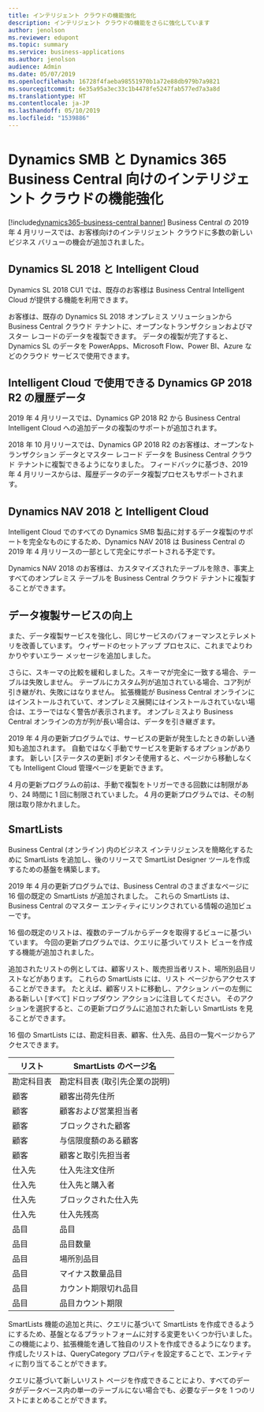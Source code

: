 ```yaml
---
title: インテリジェント クラウドの機能強化
description: インテリジェント クラウドの機能をさらに強化しています
author: jenolson
ms.reviewer: edupont
ms.topic: summary
ms.service: business-applications
ms.author: jenolson
audience: Admin
ms.date: 05/07/2019
ms.openlocfilehash: 16728f4faeba98551970b1a72e88db979b7a9821
ms.sourcegitcommit: 6e35a95a3ec33c1b4478fe5247fab577ed7a3a8d
ms.translationtype: HT
ms.contentlocale: ja-JP
ms.lasthandoff: 05/10/2019
ms.locfileid: "1539886"
---
```

# <a name="enhancements-to-the-intelligent-cloud-for-dynamics-smb-and-dynamics-365-business-central"></a>Dynamics SMB と Dynamics 365 Business Central 向けのインテリジェント クラウドの機能強化
[!include[dynamics365-business-central banner](../includes/dynamics365-business-central.md)]
Business Central の 2019 年 4 月リリースでは、お客様向けのインテリジェント クラウドに多数の新しいビジネス バリューの機会が追加されました。 

## <a name="dynamics-sl-2018-and-the-intelligent-cloud"></a>Dynamics SL 2018 と Intelligent Cloud
Dynamics SL 2018 CU1 では、既存のお客様は Business Central Intelligent Cloud が提供する機能を利用できます。  

お客様は、既存の Dynamics SL 2018 オンプレミス ソリューションから Business Central クラウド テナントに、オープンなトランザクションおよびマスター レコードのデータを複製できます。 データの複製が完了すると、Dynamics SL のデータを PowerApps、Microsoft Flow、Power BI、Azure などのクラウド サービスで使用できます。  

## <a name="dynamics-gp-2018-r2-historical-data-available-in-the-intelligent-cloud"></a>Intelligent Cloud で使用できる Dynamics GP 2018 R2 の履歴データ
2019 年 4 月リリースでは、Dynamics GP 2018 R2 から Business Central Intelligent Cloud への追加データの複製のサポートが追加されます。  

2018 年 10 月リリースでは、Dynamics GP 2018 R2 のお客様は、オープンなトランザクション データとマスター レコード データを Business Central クラウド テナントに複製できるようになりました。 フィードバックに基づき、2019 年 4 月リリースからは、履歴データのデータ複製プロセスもサポートされます。  

## <a name="dynamics-nav-2018-and-the-intelligent-cloud"></a>Dynamics NAV 2018 と Intelligent Cloud
Intelligent Cloud でのすべての Dynamics SMB 製品に対するデータ複製のサポートを完全なものにするため、Dynamics NAV 2018 は Business Central の 2019 年 4 月リリースの一部として完全にサポートされる予定です。 

Dynamics NAV 2018 のお客様は、カスタマイズされたテーブルを除き、事実上すべてのオンプレミス テーブルを Business Central クラウド テナントに複製することができます。

## <a name="improved-data-replication-services"></a>データ複製サービスの向上
また、データ複製サービスを強化し、同じサービスのパフォーマンスとテレメトリを改善しています。 ウィザードのセットアップ プロセスに、これまでよりわかりやすいエラー メッセージを追加しました。

さらに、スキーマの比較を緩和しました。スキーマが完全に一致する場合、テーブルは失敗しません。 テーブルにカスタム列が追加されている場合、コア列が引き継がれ、失敗にはなりません。 拡張機能が Business Central オンラインにはインストールされていて、オンプレミス展開にはインストールされていない場合は、エラーではなく警告が表示されます。 オンプレミスより Business Central オンラインの方が列が長い場合は、データを引き継ぎます。

2019 年 4 月の更新プログラムでは、サービスの更新が発生したときの新しい通知も追加されます。 自動ではなく手動でサービスを更新するオプションがあります。 新しい [ステータスの更新] ボタンそ使用すると、ページから移動しなくても Intelligent Cloud 管理ページを更新できます。

4 月の更新プログラムの前は、手動で複製をトリガーできる回数には制限があり、24 時間に 1 回に制限されていました。 4 月の更新プログラムでは、その制限は取り除かれました。

## <a name="smartlists"></a>SmartLists
Business Central (オンライン) 内のビジネス インテリジェンスを簡略化するために SmartLists を追加し、後のリリースで SmartList Designer ツールを作成するための基盤を構築します。

2019 年 4 月の更新プログラムでは、Business Central のさまざまなページに 16 個の既定の SmartLists が追加されました。 これらの SmartLists は、Business Central のマスター エンティティにリンクされている情報の追加ビューです。

16 個の既定のリストは、複数のテーブルからデータを取得するビューに基づいています。 今回の更新プログラムでは、クエリに基づいてリスト ビューを作成する機能が追加されました。  

追加されたリストの例としては、顧客リスト、販売担当者リスト、場所別品目リストなどがあります。 これらの SmartLists には、リスト ページからアクセスすることができます。 たとえば、顧客リストに移動し、アクション バーの左側にある新しい [すべて] ドロップダウン アクションに注目してください。 そのアクションを選択すると、この更新プログラムに追加された新しい SmartLists を見ることができます。

16 個の SmartLists には、勘定科目表、顧客、仕入先、品目の一覧ページからアクセスできます。

|リスト| SmartLists のページ名|
|----|------------------------|
|勘定科目表| 勘定科目表 (取引先企業の説明)|
|顧客|    顧客出荷先住所|
|顧客|    顧客および営業担当者|
|顧客|    ブロックされた顧客|
|顧客|    与信限度額のある顧客|
|顧客|    顧客と取引先担当者|
|仕入先|        仕入先注文住所|
|仕入先|        仕入先と購入者|
|仕入先|        ブロックされた仕入先|
|仕入先|        仕入先残高|
|品目|       品目|
|品目  |      品目数量|
|品目  |      場所別品目|
|品目  |      マイナス数量品目|
|品目  |      カウント期限切れ品目|
|品目  |      品目カウント期限|

SmartLists 機能の追加と共に、クエリに基づいて SmartLists を作成できるようにするため、基盤となるプラットフォームに対する変更をいくつか行いました。 この機能により、拡張機能を通して独自のリストを作成できるようになります。 作成したリストは、QueryCategory プロパティを設定することで、エンティティに割り当てることができます。

クエリに基づいて新しいリスト ページを作成できることにより、すべてのデータがデータベース内の単一のテーブルにない場合でも、必要なデータを 1 つのリストにまとめることができます。


 
